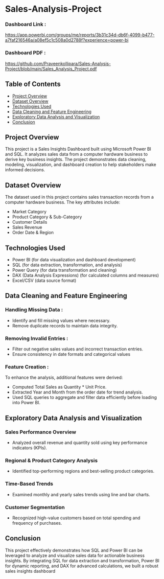 # Sales-Analysis-Project

### Dashboard Link : 
  https://app.powerbi.com/groups/me/reports/3b31c34d-db6f-4099-b477-a7faf216546a/a08ef5c1c508a0d2788f?experience=power-bi

### Dashboard PDF :
  https://github.com/Praveenkollipara/Sales-Analysis-Project/blob/main/Sales_Analysis_Project.pdf

## Table of Contents
- [Project Overview](#project-overview)
- [Dataset Overview](#dataset-overview)
- [Technologies Used](#technologies-used)
- [Data Cleaning and Feature Engineering](#data-cleaning-and-feature-engineering)
- [Exploratory Data Analysis and Visualization](#exploratory-data-analysis-and-visualization)
- [Conclusion](#conclusion)

## Project Overview

This project is a Sales Insights Dashboard built using Microsoft Power BI and SQL. It analyzes sales data from a computer hardware business to derive key business insights. The project demonstrates data cleaning, modeling, visualization, and dashboard creation to help stakeholders make informed decisions.

## Dataset Overview
The dataset used in this project contains sales transaction records from a computer hardware business. The key attributes include:

- Market Category
- Product Category & Sub-Category
- Customer Details
- Sales Revenue 
- Order Date & Region
  

## Technologies Used
- Power BI (for data visualization and dashboard development)
- SQL (for data extraction, transformation, and analysis)
- Power Query (for data transformation and cleaning)
- DAX (Data Analysis Expressions) (for calculated columns and measures)
- Excel/CSV (data source format)

## Data Cleaning and Feature Engineering
### Handling Missing Data :
- Identify and fill missing values where necessary.
- Remove duplicate records to maintain data integrity.
### Removing Invalid Entries :
- Filter out negative sales values and incorrect transaction entries.
- Ensure consistency in date formats and categorical values
### Feature Creation :
To enhance the analysis, additional features were derived:
- Computed Total Sales as Quantity * Unit Price.
- Extracted Year and Month from the order date for trend analysis.
- Used SQL queries to aggregate and filter data efficiently before loading into Power BI.

## Exploratory Data Analysis and Visualization
### Sales Performance Overview
- Analyzed overall revenue and quantity sold using key performance indicators (KPIs).
### Regional & Product Category Analysis
- Identified top-performing regions and best-selling product categories.
### Time-Based Trends
- Examined monthly and yearly sales trends using line and bar charts.
### Customer Segmentation
- Recognized high-value customers based on total spending and frequency of purchases.

## Conclusion
This project effectively demonstrates how SQL and Power BI can be leveraged to analyze and visualize sales data for actionable business insights. By integrating SQL for data extraction and transformation, Power BI for dynamic reporting, and DAX for advanced calculations, we built a robust sales insights dashboard
